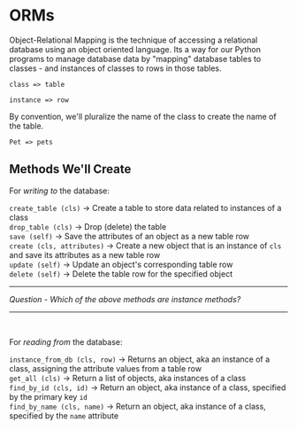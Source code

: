# ORMs

Object-Relational Mapping is the technique of accessing a relational database using an object oriented language. Its a way for our Python programs to manage database data by "mapping" database tables to classes - and instances of classes to rows in those tables.

`class => table`

`instance => row`

By convention, we'll pluralize the name of the class to create the name of the table.

`Pet => pets`

## Methods We'll Create

For *writing to* the database:

`create_table (cls)` -> Create a table to store data related to instances of a class  
`drop_table (cls)` -> Drop (delete) the table  
`save (self)` -> Save the attributes of an object as a new table row  
`create (cls, attributes)` -> Create a new object that is an instance of `cls` and save its attributes as a new table row  
`update (self)` -> Update an object's corresponding table row  
`delete (self)` -> Delete the table row for the specified object  

----
*Question - Which of the above methods are instance methods?*  

----
<br>

For *reading from* the database:

`instance_from_db (cls, row)` -> Returns an object, aka an instance of a class, assigning the attribute values from a table row  
`get_all (cls)` -> Return a list of objects, aka instances of a class  
`find_by_id (cls, id)` -> Return an object, aka instance of a class, specified by the primary key `id`  
`find_by_name (cls, name)` -> Return an object, aka instance of a class, specified by the `name` attribute  